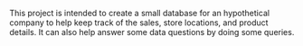 This project is intended to create a small database for an hypothetical company to help keep track of the sales, store locations, and product details. It can also help answer some data questions by doing some queries.
